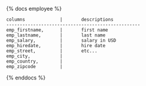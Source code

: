 {% docs employee %}

    columns             |       descriptions
    --------------------------------------------------
    emp_firstname,      |       first name
    emp_lastname,       |       last name
    emp_salary,         |       salary in USD
    emp_hiredate,       |       hire date
    emp_street,         |       etc...
    emp_city,           | 
    emp_country,        |
    emp_zipcode         |
{% enddocs %}
